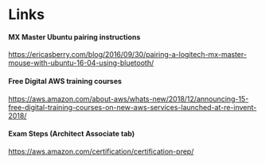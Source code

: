 # Links

#### MX Master Ubuntu pairing instructions
https://ericasberry.com/blog/2016/09/30/pairing-a-logitech-mx-master-mouse-with-ubuntu-16-04-using-bluetooth/

#### Free Digital AWS training courses
https://aws.amazon.com/about-aws/whats-new/2018/12/announcing-15-free-digital-training-courses-on-new-aws-services-launched-at-re-invent-2018/

#### Exam Steps (Architect Associate tab)
https://aws.amazon.com/certification/certification-prep/